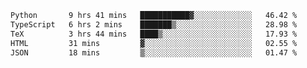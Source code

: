 <!--START_SECTION:waka-->

```txt
Python       9 hrs 41 mins   ███████████▓░░░░░░░░░░░░░   46.42 %
TypeScript   6 hrs 2 mins    ███████▒░░░░░░░░░░░░░░░░░   28.98 %
TeX          3 hrs 44 mins   ████▒░░░░░░░░░░░░░░░░░░░░   17.93 %
HTML         31 mins         ▓░░░░░░░░░░░░░░░░░░░░░░░░   02.55 %
JSON         18 mins         ▒░░░░░░░░░░░░░░░░░░░░░░░░   01.47 %
```

<!--END_SECTION:waka-->
